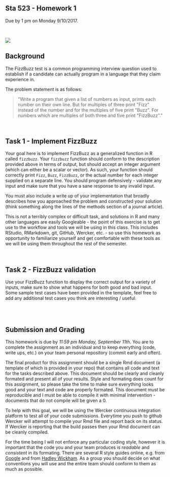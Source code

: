 Sta 523 - Homework 1
-------------

Due by 1 pm on Monday 9/10/2017.


<br/>

![](https://www2.stat.duke.edu/~cr173/Sta523_Fa18/homework/imgs/fizzbuzz.jpg)

## Background

The FizzBuzz test is a common programming interview question used to establish if a candidate can actually program in a language that they claim experience in.

The problem statement is as follows:

> "Write a program that given a list of numbers as input, prints each number on their own line. But for multiples of three print "Fizz" instead of the number and for the multiples of five print "Buzz". For numbers which are multiples of both three and five print "FizzBuzz"."

<br/>

## Task 1 - Implement FizzBuzz 

Your goal here is to implement FizzBuzz as a generalized function in R called `fizzbuzz`. Your `fizzbuzz` function should conform to the description provided above in terms of output, but should accept an integer argument (which can either be a scalar or vector). As such, your function should correctly print `Fizz`, `Buzz`, `FizzBuzz`, or the actual number for each integer supplied on a separate line. You should program defensively - validate any input and make sure that you have a sane response to any invalid input.

You must also include a write up of your implementation that broadly describes how you approached the problem and constructed your solution (think something along the lines of the methods section of a journal article). 

This is not a terribly complex or difficult task, and solutions in R and many other languages are easily Googleable - the point of this exercise is to get use to the workflow and tools we will be using in this class. This includes RStudio, RMarkdown, git, GitHub, Wercker, etc. - so use this homework as opportunity to familiarize yourself and get comfortable with these tools as we will be using them throughout the rest of the semester.

<br/>

## Task 2 - FizzBuzz validation

Use your FizzBuzz function to display the correct output for a variety of inputs, make sure to show what happens for both good and bad input. Some sample test cases have been provided in the template, feel free to add any additional test cases you think are interesting / useful.

<br/><br/>

## Submission and Grading

This homework is due by *11:59 pm Monday, September 11th*. You are to complete the assignment as an individual and to keep everything (code, write ups, etc.) on your team personal repository (commit early and often). 

The final product for this assignment should be a single Rmd document (a template of which is provided in your repo) that contains all code and text for the tasks described above. This document should be clearly and cleanly formated and present all of your results. Style and formating does count for this assignment, so please take the time to make sure everything looks good and your text and code are properly formated. This document must be reproducible and I must be able to compile it with minimal intervention - documents that do not compile will be given a 0. 

To help with this goal, we will be using the Wercker continuous integration platform to test all of your code submissions. Everytime you push to github Wercker will attempt to compile your Rmd file and report back on its status. If Wercker is reporting that the build passes then your Rmd document can be cleanly compiled.

For the time being I will not enforce any particular coding style, however it is important that the code you and your team produces is *readable* and *consistent* in its formating. There are several R style guides online, e.g. from [Google](https://google-styleguide.googlecode.com/svn/trunk/Rguide.xml) and from [Hadley Wickham](http://r-pkgs.had.co.nz/style.html). As a group you should decide on what conventions you will use and the entire team should conform to them as much as possible.

<br/>
